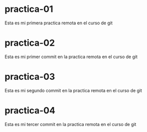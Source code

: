 # practica-01

Esta es mi primera practica remota en el curso de git

# practica-02

Esta es mi primer commit en la practica remota en el curso de git

# practica-03

Esta es mi segundo commit en la practica remota en el curso de git

# practica-04

Esta es mi tercer commit en la practica remota en el curso de git

